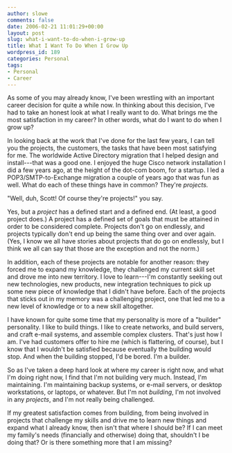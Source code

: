```yaml
---
author: slowe
comments: false
date: 2006-02-21 11:01:29+00:00
layout: post
slug: what-i-want-to-do-when-i-grow-up
title: What I Want To Do When I Grow Up
wordpress_id: 189
categories: Personal
tags:
- Personal
- Career
---
```


As some of you may already know, I've been wrestling with an important career decision for quite a while now. In thinking about this decision, I've had to take an honest look at what I really want to do. What brings me the most satisfaction in my career? In other words, what do I want to do when I grow up?

In looking back at the work that I've done for the last few years, I can tell you the projects, the customers, the tasks that have been most satisfying for me. The worldwide Active Directory migration that I helped design and install---that was a good one. I enjoyed the huge Cisco network installation I did a few years ago, at the height of the dot-com boom, for a startup. I led a POP3/SMTP-to-Exchange migration a couple of years ago that was fun as well. What do each of these things have in common? They're _projects._

"Well, duh, Scott! Of course they're projects!" you say.

Yes, but a _project_ has a defined start and a defined end. (At least, a good project does.) A project has a defined set of goals that must be attained in order to be considered complete. Projects don't go on endlessly, and projects typically don't end up being the same thing over and over again. (Yes, I know we all have stories about projects that do go on endlessly, but I think we all can say that those are the exception and not the norm.)

In addition, each of these projects are notable for another reason: they forced me to expand my knowledge, they challenged my current skill set and drove me into new territory. I love to learn---I'm constantly seeking out new technologies, new products, new integration techniques to pick up some new piece of knowledge that I didn't have before. Each of the projects that sticks out in my memory was a challenging project, one that led me to a new level of knowledge or to a new skill altogether.

I have known for quite some time that my personality is more of a "builder" personality. I like to build things. I like to create networks, and build servers, and craft e-mail systems, and assemble complex clusters. That's just how I am. I've had customers offer to hire me (which is flattering, of course), but I know that I wouldn't be satisfied because eventually the building would stop. And when the building stopped, I'd be bored. I'm a builder.

So as I've taken a deep hard look at where my career is right now, and what I'm doing right now, I find that I'm not building very much. Instead, I'm maintaining. I'm maintaining backup systems, or e-mail servers, or desktop workstations, or laptops, or whatever. But I'm not _building_, I'm not involved in any _projects_, and I'm not really being challenged.

If my greatest satisfaction comes from building, from being involved in projects that challenge my skills and drive me to learn new things and expand what I already know, then isn't that where I should be? If I can meet my family's needs (financially and otherwise) doing that, shouldn't I be doing that? Or is there something more that I am missing?
